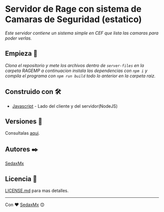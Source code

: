 # Servidor de Rage con sistema de Camaras de Seguridad (estatico)
_Este servidor contiene un sistema simple en CEF que lista las camaras para poder verlas._

## Empieza 🚀

_Clona el repositorio y mete los archivos dentro de ```server-files``` en la carpeta RAGEMP a continuacion instala las dependencias con ```npm i``` y compila el programa con ```npm run build``` todo lo anterior en la carpeta raiz._

## Construido con 🛠️

* [Javascript](https://es.wikipedia.org/wiki/Pawn) - Lado del cliente y del servidor(NodeJS)

## Versiones 📌

Consultalas [aqui](https://github.com/SedaxMx/sistema-de-camaras-rage/tags).

## Autores ✒️

[SedaxMx](https://github.com/SedaxMx)

## Licencia 📄

[LICENSE.md](LICENSE.md) para mas detalles.

---
Con ❤️ [SedaxMx](https://github.com/SedaxMx) 😊
